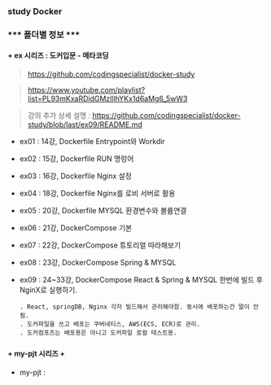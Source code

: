 ### study Docker
####
### *** 폴더별 정보 ***
####
#### + ex 시리즈 : 도커입문 - 메타코딩
> https://github.com/codingspecialist/docker-study

> https://www.youtube.com/playlist?list=PL93mKxaRDidGMzIllhYKx1d6aMg6_5wW3

> 강의 추가 상세 설명 : https://github.com/codingspecialist/docker-study/blob/last/ex09/README.md

+ ex01 : 14강, Dockerfile Entrypoint와 Workdir
+ ex02 : 15강, Dockerfile RUN 명렁어
+ ex03 : 16강, Dockerfile Nginx 설정 
+ ex04 : 18강, Dockerfile Nginx를 로비 서버로 활용
+ ex05 : 20강, Dockerfile MYSQL 환경변수와 볼륨연결 
+ ex06 : 21강, DockerCompose 기본
+ ex07 : 22강, DockerCompose 튜토리얼 따라해보기
+ ex08 : 23강, DockerCompose Spring & MYSQL
+ ex09 : 24~33강, DockerCompose React & Spring & MYSQL 한번에 빌드 후 NginX로 실행하기.

      . React, springDB, Nginx 각자 빌드해서 관리해야함. 동시에 배포하는건 말이 안됨.
      . 도커파일을 쓰고 배포는 쿠버네티스, AWS(ECS, ECR)로 관리.
      . 도커컴포즈는 배포용은 아니고 도커파일 로컬 테스트용.

###
#### + my-pjt 시리즈  +
+ my-pjt : 